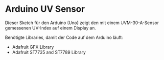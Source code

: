 # Arduino UV Sensor

Dieser Sketch für den Arduino (Uno) zeigt den mit einem UVM-30-A-Sensor gemessenen UV-Index auf einem Display an.

Benötigte Libraries, damit der Code auf dem Arduino läuft:
* Adafruit GFX Library
* Adafruit ST7735 and ST7789 Library